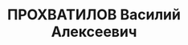 ---
title: ПРОХВАТИЛОВ Василий Алексеевич
description: 'Род. в 1904, х. Сухова [?], русский, обр.: начальное, б/п. Проживал:
  г. Туапсе.

  Приговор: тройка при УНКВД по Краснодарскому краю, 05.10.1938 – ВМН.

  Реабилитирован военным трибуналом СКВО 08.10.1955'
---